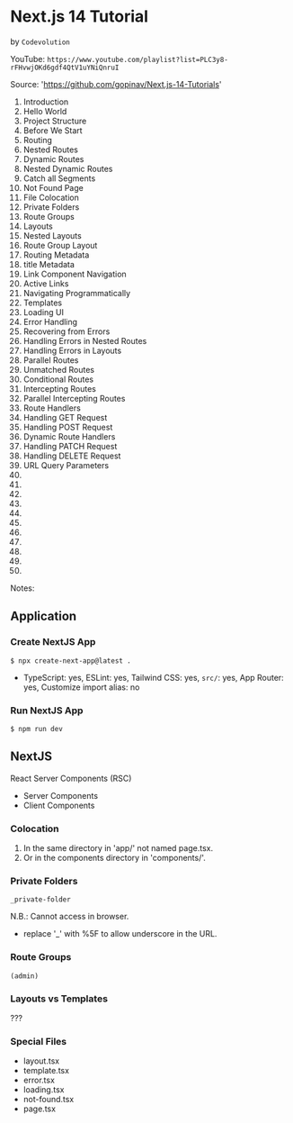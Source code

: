 # Next.js 14 Tutorial
by `Codevolution`

YouTube: `https://www.youtube.com/playlist?list=PLC3y8-rFHvwjOKd6gdf4QtV1uYNiQnruI`

Source: 'https://github.com/gopinav/Next.js-14-Tutorials'

01. Introduction
02. Hello World
03. Project Structure
04. Before We Start
05. Routing
06. Nested Routes
07. Dynamic Routes
08. Nested Dynamic Routes
09. Catch all Segments
10. Not Found Page
11. File Colocation
12. Private Folders
13. Route Groups
14. Layouts
15. Nested Layouts
16. Route Group Layout
17. Routing Metadata
18. title Metadata
19. Link Component Navigation
20. Active Links
21. Navigating Programmatically
22. Templates
23. Loading UI
24. Error Handling
25. Recovering from Errors
26. Handling Errors in Nested Routes
27. Handling Errors in Layouts
28. Parallel Routes
29. Unmatched Routes
30. Conditional Routes
31. Intercepting Routes
32. Parallel Intercepting Routes
33. Route Handlers
34. Handling GET Request
35. Handling POST Request
36. Dynamic Route Handlers
37. Handling PATCH Request
38. Handling DELETE Request
39. URL Query Parameters
40.
41.
42.
43.
44.
45.
46.
47.
48.
49.
50.


Notes:

## Application

### Create NextJS App

`$ npx create-next-app@latest .`

* TypeScript: yes, ESLint: yes, Tailwind CSS: yes, `src/`: yes, App Router: yes, Customize import alias: no

### Run NextJS App

`$ npm run dev`

## NextJS

React Server Components (RSC)

* Server Components
* Client Components

### Colocation

1. In the same directory in 'app/' not named page.tsx.
2. Or in the components directory in 'components/'.

### Private Folders

`_private-folder`

N.B.: Cannot access in browser.
* replace '_' with %5F to allow underscore in the URL.

### Route Groups

`(admin)`

### Layouts vs Templates

???

### Special Files

* layout.tsx
* template.tsx
* error.tsx
* loading.tsx
* not-found.tsx
* page.tsx